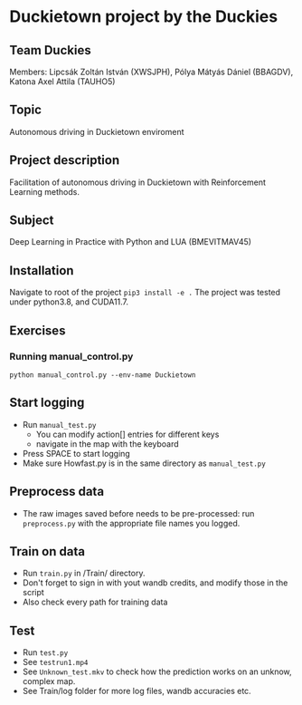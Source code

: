 # Duckietown project by the Duckies
## Team Duckies  
Members: Lipcsák Zoltán István (XWSJPH), Pólya Mátyás Dániel (BBAGDV), Katona Axel Attila (TAUHO5)
## Topic
Autonomous driving in Duckietown enviroment  
## Project description 
Facilitation of autonomous driving in Duckietown with Reinforcement Learning methods.
## Subject
Deep Learning in Practice with Python and LUA (BMEVITMAV45)  

## Installation
Navigate to root of the project
`pip3 install -e .`
The project was tested under python3.8, and CUDA11.7.
## Exercises
### Running manual_control.py
`python manual_control.py --env-name Duckietown`
## Start logging
* Run
`manual_test.py`
    * You can modify action[] entries for different keys
    * navigate in the map with the keyboard
* Press SPACE to start logging 
* Make sure Howfast.py is in the same directory as 
`manual_test.py`

## Preprocess data
* The raw images saved before needs to be pre-processed: run 
`preprocess.py`
with the appropriate file names you logged.


## Train on data 
* Run 
`train.py` 
in /Train/ directory. 
* Don't forget to sign in with yout wandb credits, and modify those in the script
* Also check every path for training data
## Test
* Run
`test.py` 
* See 
`testrun1.mp4` 
* See
`Unknown_test.mkv` to check how the prediction works on an unknow, complex map. 
* See Train/log folder for more log files, wandb accuracies etc.
